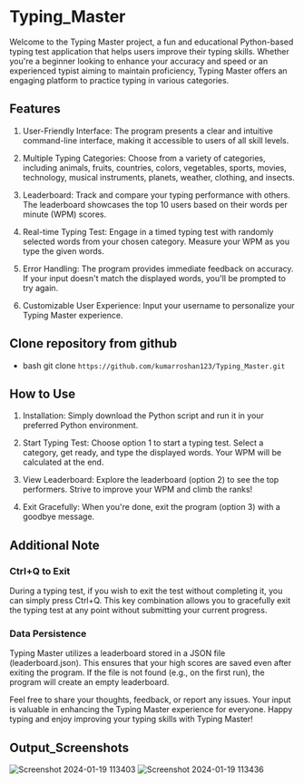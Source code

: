 # Typing_Master

<p>Welcome to the Typing Master project, a fun and educational Python-based typing test application that helps users improve their typing skills. Whether you're a beginner looking to enhance your accuracy and speed or an experienced typist aiming to maintain proficiency, Typing Master offers an engaging platform to practice typing in various categories.</p>

## Features

1. User-Friendly Interface: The program presents a clear and intuitive command-line interface, making it accessible to users of all skill levels.

2. Multiple Typing Categories: Choose from a variety of categories, including animals, fruits, countries, colors, vegetables, sports, movies, technology, musical instruments, planets, weather, clothing, and insects.

3. Leaderboard: Track and compare your typing performance with others. The leaderboard showcases the top 10 users based on their words per minute (WPM) scores.

4. Real-time Typing Test: Engage in a timed typing test with randomly selected words from your chosen category. Measure your WPM as you type the given words.

5. Error Handling: The program provides immediate feedback on accuracy. If your input doesn't match the displayed words, you'll be prompted to try again.

6. Customizable User Experience: Input your username to personalize your Typing Master experience.


## Clone repository from github

- bash git clone
``` https://github.com/kumarroshan123/Typing_Master.git ```


## How to Use

1. Installation: Simply download the Python script and run it in your preferred Python environment.

2. Start Typing Test: Choose option 1 to start a typing test. Select a category, get ready, and type the displayed words. Your WPM will be calculated at the end.

3. View Leaderboard: Explore the leaderboard (option 2) to see the top performers. Strive to improve your WPM and climb the ranks!

4. Exit Gracefully: When you're done, exit the program (option 3) with a goodbye message.


## Additional Note
### Ctrl+Q to Exit
<p>
During a typing test, if you wish to exit the test without completing it, you can simply press Ctrl+Q. This key combination allows you to gracefully exit the typing test at any point without submitting your current progress.
</p>

### Data Persistence
<p>
Typing Master utilizes a leaderboard stored in a JSON file (leaderboard.json). This ensures that your high scores are saved even after exiting the program. If the file is not found (e.g., on the first run), the program will create an empty leaderboard.

Feel free to share your thoughts, feedback, or report any issues. Your input is valuable in enhancing the Typing Master experience for everyone. Happy typing and enjoy improving your typing skills with Typing Master!
</p>


## Output_Screenshots
![Screenshot 2024-01-19 113403](https://github.com/kumarroshan123/Typing_Master/assets/76846167/cad97c60-c7e9-4420-bdd8-f21f5b8c0ce0)
![Screenshot 2024-01-19 113436](https://github.com/kumarroshan123/Typing_Master/assets/76846167/f32b3f15-ffb9-4880-8df5-ad783edbcf6d)